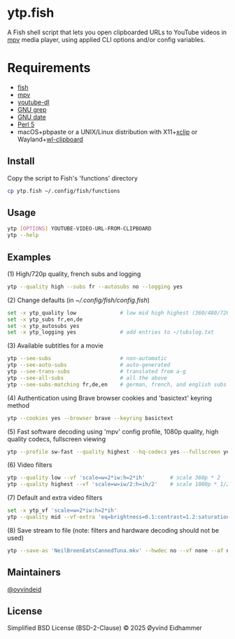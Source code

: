 # ytp.fish
A Fish shell script that lets you open clipboarded URLs to YouTube videos in [mpv](https://mpv.io) media player, using applied CLI options and/or config variables.

# Requirements
- [fish](https://fishshell.com)
- [mpv](https://mpv.io)
- [youtube-dl](https://github.com/ytdl-org/youtube-dl)
- [GNU grep](https://www.gnu.org/software/grep)
- [GNU date](https://www.gnu.org/software/coreutils)
- [Perl 5](https://www.perl.org)
- macOS+pbpaste or a UNIX/Linux distribution with X11+[xclip](https://github.com/astrand/xclip) or Wayland+[wl-clipboard](https://github.com/bugaevc/wl-clipboard)

## Install
Copy the script to Fish's 'functions' directory

```sh
cp ytp.fish ~/.config/fish/functions
```

## Usage

```sh
ytp [OPTIONS] YOUTUBE-VIDEO-URL-FROM-CLIPBOARD
ytp --help
```

## Examples
(1) High/720p quality, french subs and logging

```sh
ytp --quality high --subs fr --autosubs no --logging yes
```

(2) Change defaults (in *~/.config/fish/config.fish*)

```sh
set -x ytp_quality low              # low mid high highest (360/480/720/1080p)
set -x ytp_subs fr,en,de
set -x ytp_autosubs yes
set -x ytp_logging yes              # add entries to ~/tubslog.txt
```

(3) Available subtitles for a movie

```sh
ytp --see-subs                      # non-automatic
ytp --see-auto-subs                 # auto-generated
ytp --see-trans-subs                # translated from a-g
ytp --see-all-subs                  # all the above
ytp --see-subs-matching fr,de,en    # german, french, and english subs
```

(4) Authentication using Brave browser cookies and 'basictext' keyring method

```sh
ytp --cookies yes --browser brave --keyring basictext
```

(5) Fast software decoding using 'mpv' config profile, 1080p quality, high quality codecs, fullscreen viewing

```sh
ytp --profile sw-fast --quality highest --hq-codecs yes --fullscreen yes
```

(6) Video filters

```sh
ytp --quality low --vf 'scale=w=2*iw:h=2*ih'        # scale 360p * 2
ytp --quality highest --vf 'scale=w=iw/2:h=ih/2'    # scale 1080p * 1/2
```

(7) Default and extra video filters

```sh
set -x ytp_vf 'scale=w=2*iw:h=2*ih'
ytp --quality mid --vf-extra 'eq=brightness=0.1:contrast=1.2:saturation=0.75'
```

(8) Save stream to file (note: filters and hardware decoding should not be used)

```sh
ytp --save-as 'NeilBreenEatsCannedTuna.mkv' --hwdec no --vf none --af none
```

## Maintainers

[@oyvindeid](https://github.com/oyvindeid)


## License

Simplified BSD License (BSD-2-Clause) © 2025 Øyvind Eidhammer
